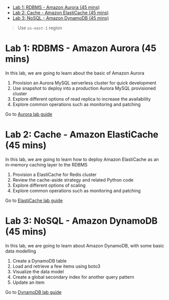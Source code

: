 
- [Lab 1: RDBMS - Amazon Aurora (45 mins)](#lab-1-rdbms---amazon-aurora-45-mins)
- [Lab 2: Cache - Amazon ElastiCache (45 mins)](#lab-2-cache---amazon-elasticache-45-mins)
- [Lab 3: NoSQL - Amazon DynamoDB (45 mins)](#lab-3-nosql---amazon-dynamodb-45-mins)

> Use `us-east-1` region

# Lab 1: RDBMS - Amazon Aurora (45 mins)
In this lab, we are going to learn about the basic of Amazon Aurora

1. Provision an Aurora MySQL serverless cluster for quick development
2. Use snapshot to deploy into a production Aurora MySQL provisioned cluster
3. Explore different options of read replica to increase the availability
4. Explore common operations such as monitoring and patching

Go to [Aurora lab guide](aurora/README.md)

# Lab 2: Cache - Amazon ElastiCache (45 mins)
In this lab, we are going to learn how to deploy Amazon ElastiCache as an in-memory caching layer to the RDBMS

1. Provision a ElastiCache for Redis cluster
2. Review the cache-aside strategy and related Python code
3. Explore different options of scaling
4. Explore common operations such as monitoring and patching

Go to [ElastiCache lab guide](elasticache/README.md)

# Lab 3: NoSQL - Amazon DynamoDB (45 mins)
In this lab, we are going to learn about Amazon DynamoDB, with some basic data modelling

1. Create a DynamoDB table
2. Load and retrieve a few items using boto3
3. Visualize the data model
4. Create a global secondary index for another query pattern
5. Update an item

Go to [DynamoDB lab guide](dynamodb/README.md)